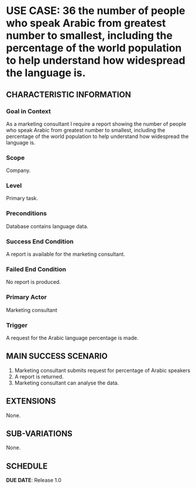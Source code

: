 # USE CASE: 36 the number of people who speak Arabic from greatest number to smallest, including the percentage of the world population to help understand how widespread the language is.
## CHARACTERISTIC INFORMATION

### Goal in Context

As a marketing consultant I require a report showing the number of people who speak Arabic from greatest number to smallest, including the percentage of the world population to help understand how widespread the language is.
### Scope

Company.

### Level

Primary task.

### Preconditions

Database contains language data.

### Success End Condition

A report is available for the marketing consultant.

### Failed End Condition

No report is produced.

### Primary Actor

Marketing consultant

### Trigger

A request for the Arabic language percentage is made.

## MAIN SUCCESS SCENARIO

1. Marketing consultant submits request for percentage of Arabic speakers
2. A report is returned.
3. Marketing consultant can analyse the data.

## EXTENSIONS

None.

## SUB-VARIATIONS

None.

## SCHEDULE

**DUE DATE**: Release 1.0